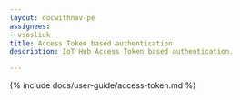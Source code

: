 ```yaml
---
layout: docwithnav-pe
assignees:
- vsosliuk
title: Access Token based authentication
description: IoT Hub Access Token based authentication.

---
```


{% include docs/user-guide/access-token.md %}
